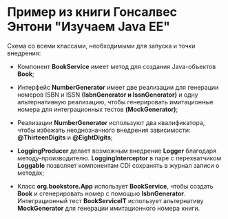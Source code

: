 Пример из книги Гонсалвес Энтони "Изучаем Java EE"
===
Схема со всеми классами, необходимыми для запуска и точки внедрения: 
![]()

* Компонент **BookService** имеет метод для создания Java-объектов 
  **Book**;

* Интерфейс **NumberGenerator** имеет две реализации для генерации 
  номеров ISBN и ISSN **(IsbnGenerator и IssnGenerator)** и одну 
  альтернативную реализацию, чтобы генерировать имитационные номера 
  для интеграционных тестов **(MockGenerator)**;
  
* Реализации **NumberGenerator** используют два квалификатора, 
  чтобы избежать неоднозначного внедрения зависимости: 
  **@ThirteenDigits** и **@EightDigits**;
  
* **LoggingProducer** делает возможным внедрение **Logger** 
  благодаря методу-производителю. **LoggingInterceptor** в паре с 
  перехватчиком **Loggable** позволяет компонентам CDI сохранять 
  в журнал записи о методах;
  
* Класс **org.bookstore.App** использует **BookService**, чтобы создать **Book** 
  и сгенерировать номер с помощью **IsbnGenerator**. Интеграционный 
  тест **BookServiceIT** использует альтернативу **MockGenerator** для 
  генерации имитационного номера книги.